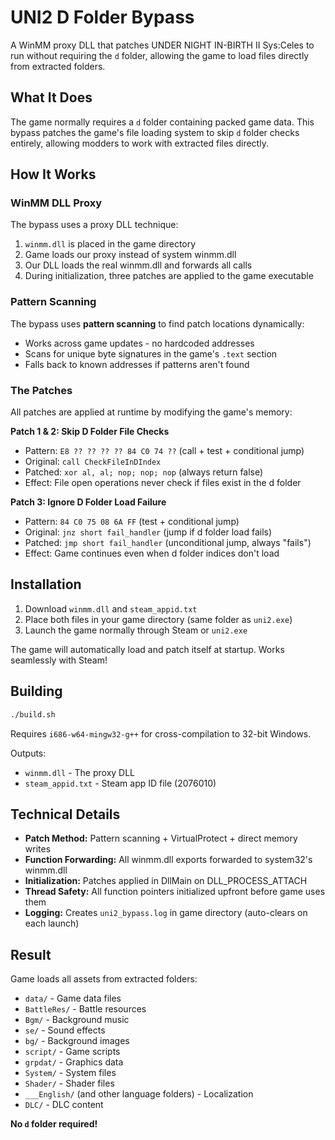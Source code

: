 # UNI2 D Folder Bypass

A WinMM proxy DLL that patches UNDER NIGHT IN-BIRTH II Sys:Celes to run without requiring the `d` folder, allowing the game to load files directly from extracted folders.

## What It Does

The game normally requires a `d` folder containing packed game data. This bypass patches the game's file loading system to skip `d` folder checks entirely, allowing modders to work with extracted files directly.

## How It Works

### WinMM DLL Proxy

The bypass uses a proxy DLL technique:
1. `winmm.dll` is placed in the game directory
2. Game loads our proxy instead of system winmm.dll
3. Our DLL loads the real winmm.dll and forwards all calls
4. During initialization, three patches are applied to the game executable

### Pattern Scanning

The bypass uses **pattern scanning** to find patch locations dynamically:
- Works across game updates - no hardcoded addresses
- Scans for unique byte signatures in the game's `.text` section
- Falls back to known addresses if patterns aren't found

### The Patches

All patches are applied at runtime by modifying the game's memory:

**Patch 1 & 2: Skip D Folder File Checks**
- Pattern: `E8 ?? ?? ?? ?? 84 C0 74 ??` (call + test + conditional jump)
- Original: `call CheckFileInDIndex`
- Patched: `xor al, al; nop; nop; nop` (always return false)
- Effect: File open operations never check if files exist in the d folder

**Patch 3: Ignore D Folder Load Failure**
- Pattern: `84 C0 75 08 6A FF` (test + conditional jump)
- Original: `jnz short fail_handler` (jump if d folder load fails)
- Patched: `jmp short fail_handler` (unconditional jump, always "fails")
- Effect: Game continues even when d folder indices don't load

## Installation

1. Download `winmm.dll` and `steam_appid.txt`
2. Place both files in your game directory (same folder as `uni2.exe`)
3. Launch the game normally through Steam or `uni2.exe`

The game will automatically load and patch itself at startup. Works seamlessly with Steam!

## Building

```bash
./build.sh
```

Requires `i686-w64-mingw32-g++` for cross-compilation to 32-bit Windows.

Outputs:
- `winmm.dll` - The proxy DLL
- `steam_appid.txt` - Steam app ID file (2076010)

## Technical Details

- **Patch Method:** Pattern scanning + VirtualProtect + direct memory writes
- **Function Forwarding:** All winmm.dll exports forwarded to system32's winmm.dll
- **Initialization:** Patches applied in DllMain on DLL_PROCESS_ATTACH
- **Thread Safety:** All function pointers initialized upfront before game uses them
- **Logging:** Creates `uni2_bypass.log` in game directory (auto-clears on each launch)

## Result

Game loads all assets from extracted folders:
- `data/` - Game data files
- `BattleRes/` - Battle resources
- `Bgm/` - Background music
- `se/` - Sound effects
- `bg/` - Background images
- `script/` - Game scripts
- `grpdat/` - Graphics data
- `System/` - System files
- `Shader/` - Shader files
- `___English/` (and other language folders) - Localization
- `DLC/` - DLC content

**No `d` folder required!**
